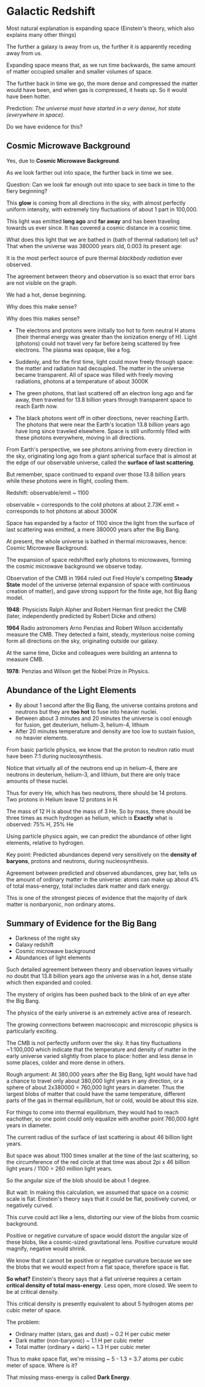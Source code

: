 # Galactic Redshift

Most natural explanation is expanding space (Einstein's theory, which also explains many other things)

The further a galaxy is away from us, the further it is apparently receding away from us.

Expanding space means that, as we run time backwards, the same amount of matter occupied smaller and smaller volumes of space.

The further back in time we go, the more dense and compressed the matter would have been, and when gas is compressed, it heats up. So it would have been hotter.

Prediction: *The universe must have started in a very dense, hot state (everywhere in space)*.

Do we have evidence for this?

## Cosmic Microwave Background

Yes, due to **Cosmic Microwave Background**.

As we look farther out into space, the further back in time we see.

Question: Can we look far enough out into space to see back in time to the fiery beginning?

This **glow** is coming from all directions in the sky, with almost perfectly uniform intensity, with extremely tiny fluctuations of about 1 part in 100,000.

This light was emitted **long ago** and **far away** and has been traveling towards us ever since. It has covered a cosmic distance in a cosmic time.

What does this light that we are bathed in (bath of thermal radiation) tell us? That when the universe was 380000 years old, 0.003 its present age:

It is the most perfect source of pure thermal *blackbody radiation* ever observed.

The agreement between theory and observation is so exact that error bars are not visible on the graph.

We had a hot, dense beginning.

Why does this make sense?

Why does this makes sense?

* The electrons and protons were initially too hot to form neutral H atoms (their thermal energy was greater than the ionization energy of H). Light (photons) could not travel very far before being scattered by free electrons. The plasma was opaque, like a fog.

* Suddenly, and for the first time, light could move freely through space: the matter and radiation had decoupled. The matter in the universe became transparent. All of space was filled with freely moving radiations, photons at a temperature of about 3000K

* The green photons, that last scattered off an electron long ago and far away, then traveled for 13.8 billion years through transparent space to reach Earth now.

* The black photons went off in other directions, never reaching Earth. The photons that were near the Earth's location 13.8 billion years ago have long since traveled elsewhere. Space is still uniformly filled with these photons everywhere, moving in all directions.

From Earth's perspective, we see photons arriving from every direction in the sky, originating long ago from a giant spherical surface that is almost at the edge of our observable universe, called the **surface of last scattering**.

But remember, space continued to expand over those 13.8 billion years while these photons were in flight, cooling them.

Redshift: observable/emit ~ 1100

observable = corresponds to the cold photons at about 2.73K
emit = corresponds to hot photons at about 3000K

Space has expanded by a factor of 1100 since the light from the surface of last scattering was emitted, a mere 380000 years after the Big Bang.

At present, the whole universe is bathed in thermal microwaves, hence: Cosmic Microwave Background.

The expansion of space redshifted early photons to microwaves, forming the cosmic microwave background we observe today.

Observation of the CMB in 1964 ruled out Fred Hoyle's competing **Steady State** model of the universe (eternal expansion of space with continuous creation of matter), and gave strong support for the finite age, hot Big Bang model.

**1948**: Physicists Ralph Alpher and Robert Herman first predict the CMB (later, independently predicted by Robert Dicke and others)

**1964** Radio astronomers Arno Penzias and Robert Wilson accidentally measure the CMB. They detected a faint, steady, mysterious noise coming form all directions on the sky, originating outside our galaxy.

At the same time, Dicke and colleagues were building an antenna to measure CMB.

**1978**: Penzias and Wilson get the Nobel Prize in Physics.

## Abundance of the Light Elements

* By about 1 second after the Big Bang, the universe contains protons and neutrons but they are **too hot** to fuse into heavier nuclei.
* Between about 3 minutes and 20 minutes the universe is cool enough for fusion, get deuterium, helium-3, helium-4, lithium
* After 20 minutes temperature and density are too low to sustain fusion, no heavier elements.

From basic particle physics, we know that the proton to neutron ratio must have been 7:1 during nucleosynthesis.

Notice that virtually all of the neutrons end up in helium-4, there are neutrons in deuterium, helium-3, and lithium, but there are only trace amounts of these nuclei.

Thus for every He, which has two neutrons, there should be 14 protons. Two protons in Helium leave 12 protons in H.

The mass of 12 H is about the mass of 3 He. So by mass, there should be three times as much hydrogen as helium, which is **Exactly** what is observed: 75% H, 25% He

Using particle physics again, we can predict the abundance of other light elements, relative to hydrogen.

Key point: Predicted abundances depend very sensitively on the **density of baryons**, protons and neutrons, during nucleosynthesis.

Agreement between predicted and observed abundances, grey bar, tells us the amount of ordinary matter in the universe: atoms can make up about 4% of total mass-energy, total includes dark matter and dark energy.

This is one of the strongest pieces of evidence that the majority of dark matter is nonbaryonic, non ordinary atoms.

## Summary of Evidence for the Big Bang

* Darkness of the night sky
* Galaxy redshift
* Cosmic microwave background
* Abundances of light elements

Such detailed agreement between theory and observation leaves virtually no doubt that 13.8 billion years ago the universe was in a hot, dense state which then expanded and cooled.

The mystery of origins has been pushed back to the blink of an eye after the Big Bang.

The physics of the early universe is an extremely active area of research.

The growing connections between macroscopic and microscopic physics is particularly exciting.

The CMB is not perfectly uniform over the sky. It has tiny fluctuations ~1:100,000 which indicate that the temperature and density of matter in the early universe varied slightly from place to place: hotter and less dense in some places, colder and more dense in others.

Rough argument: At 380,000 years after the Big Bang, light would have had a chance to travel only about 380,000 light years in any direction, or a sphere of about 2x380000 = 760,000 light years in diameter. Thus the largest blobs of matter that could have the same temperature, different parts of the gas in thermal equilibrium, hot or cold, would be about this size.

For things to come into thermal equilibrium, they would had to reach eachother, so one point could only equalize with another point 760,000 light years in diameter.

The current radius of the surface of last scattering is about 46 billion light years.

But space was about 1100 times smaller at the time of the last scattering, so the circumference of the red circle at that time was about 2pi x 46 billion light years / 1100 = 260 million light years.

So the angular size of the blob should be about 1 degree.

But wait: In making this calculation, we assumed that space on a cosmic scale is flat. Einstein's theory says that it could be flat, positively curved, or negatively curved.

This curve could act like a lens, distorting our view of the blobs from cosmic background.

Positive or negative curvature of space would distort the angular size of these blobs, like a cosmic-sized gravitational lens. Positive curvature would magnify, negative would shrink.

We know that it cannot be positive or negative curvature because we see the blobs that we would expect from a flat space, therefore space is flat.

**So what?** Einstein's theory says that a flat universe requires a certain **critical density of total mass-energy**. Less open, more closed. We seem to be at critical density.

This critical density is presently equivalent to about 5 hydrogen atoms per cubic meter of space.

The problem:

* Ordinary matter (stars, gas and dust) ~ 0.2 H per cubic meter
* Dark matter (non-baryonic) ~ 1.1 H per cubic meter
* Total matter (ordinary + dark) ~ 1.3 H per cubic meter

Thus to make space flat, we're missing ~ 5 - 1.3 = 3.7 atoms per cubic meter of space. Where is it?

That missing mass-energy is called **Dark Energy**.
